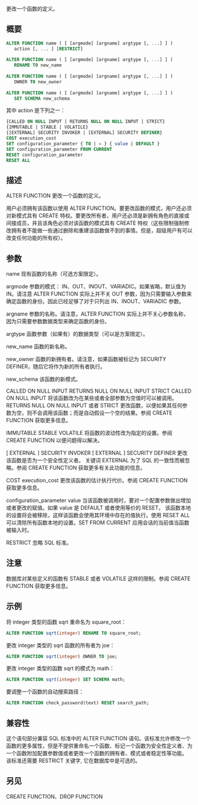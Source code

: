 更改一个函数的定义。

## 概要
```sql
ALTER FUNCTION name ( [ [argmode] [argname] argtype [, ...] ] ) 
   action [, ... ] [RESTRICT]
 
ALTER FUNCTION name ( [ [argmode] [argname] argtype [, ...] ] )
   RENAME TO new_name
 
ALTER FUNCTION name ( [ [argmode] [argname] argtype [, ...] ] ) 
   OWNER TO new_owner
 
ALTER FUNCTION name ( [ [argmode] [argname] argtype [, ...] ] ) 
   SET SCHEMA new_schema
```

其中 action 是下列之一：

```sql
{CALLED ON NULL INPUT | RETURNS NULL ON NULL INPUT | STRICT}
{IMMUTABLE | STABLE | VOLATILE}
{[EXTERNAL] SECURITY INVOKER | [EXTERNAL] SECURITY DEFINER}
COST execution_cost
SET configuration_parameter { TO | = } { value | DEFAULT }
SET configuration_parameter FROM CURRENT
RESET configuration_parameter
RESET ALL
```

## 描述
ALTER FUNCTION 更改一个函数的定义。

用户必须拥有该函数以使用 ALTER FUNCTION。要更改函数的模式，用户还必须对新模式具有 CREATE 特权。要更改所有者，用户还必须是新拥有角色的直接或间接成员，并且该角色必须对该函数的模式具有 CREATE 特权（这些限制强制修改拥有者不能做一些通过删除和重建该函数做不到的事情。但是，超级用户有可以改变任何功能的所有权）。

## 参数
name
现有函数的名称（可选方案限定）。

argmode
参数的模式： IN、OUT、INOUT、VARIADIC。如果省略，默认值为 IN。请注意 ALTER FUNCTION 实际上并不关 OUT 参数，因为只需要输入参数来确定函数的身份。因此已经足够了对于只列出 IN、INOUT、VARIADIC 参数。

argname
参数的名称。请注意，ALTER FUNCTION 实际上并不关心参数名称，因为只需要参数数据类型来确定函数的身份。

argtype
函数参数（如果有）的数据类型（可以是方案限定）。

new_name
函数的新名称。

new_owner
函数的新拥有者。请注意，如果函数被标记为 SECURITY DEFINER，随后它将作为新的所有者执行。

new_schema
该函数的新模式。

CALLED ON NULL INPUT
RETURNS NULL ON NULL INPUT
STRICT
CALLED ON NULL INPUT 将该函数改为在某些或者全部参数为空值时可以被调用。 
RETURNS NULL ON NULL INPUT 或者 STRICT 更改函数，以便如果其任何参数为空，则不会调用该函数；而是自动假设一个空的结果。参阅 CREATE FUNCTION 获取更多信息。

IMMUTABLE
STABLE
VOLATILE
将函数的波动性改为指定的设置。参阅 CREATE FUNCTION 以便问题得以解决。

[ EXTERNAL ] SECURITY INVOKER
[ EXTERNAL ] SECURITY DEFINER
更改该函数是否为一个安全性定义者。 关键词 EXTERNAL 为了 SQL 的一致性而被忽略。参阅 CREATE FUNCTION 获取更多有关此功能的信息。

COST execution_cost
更改该函数的估计执行代价。参阅 CREATE FUNCTION 获取更多信息。

configuration_parameter
value
当该函数被调用时，要对一个配置参数做出增加或者更改的赋值。如果 value 是 DEFAULT 或者使用等价的 RESET， 该函数本地的设置将会被移除，这样该函数会使用其环境中存在的值执行。使用 RESET ALL 可以清除所有函数本地的设置。SET FROM CURRENT 应用会话的当前值当函数被输入时。

RESTRICT
忽略 SQL 标准。

## 注意
数据库对某些定义的函数有 STABLE 或者 VOLATILE 这样的限制。参阅 CREATE FUNCTION 获取更多信息。

## 示例
将 integer 类型的函数 sqrt 重命名为 square_root：

```sql
ALTER FUNCTION sqrt(integer) RENAME TO square_root;
```

更改 integer 类型的 sqrt 函数的所有者为 joe：

```sql
ALTER FUNCTION sqrt(integer) OWNER TO joe;
```

更改 integer 类型的函数 sqrt 的模式为 math：

```sql
ALTER FUNCTION sqrt(integer) SET SCHEMA math;
```

要调整一个函数的自动搜索路径：

```sql
ALTER FUNCTION check_password(text) RESET search_path;
```

## 兼容性
这个语句部分兼容 SQL 标准中的 ALTER FUNCTION 语句。该标准允许修改一个函数的更多属性，但是不提供重命名一个函数、标记一个函数为安全性定义者、为一个函数附加配置参数值或者更改一个函数的拥有者、模式或者稳定性等功能。 该标准还需要 RESTRICT 关键字, 它在数据库中是可选的。

## 另见
CREATE FUNCTION、DROP FUNCTION
